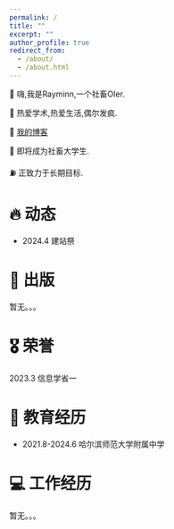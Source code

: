 ```yaml
---
permalink: /
title: ""
excerpt: ""
author_profile: true
redirect_from: 
  - /about/
  - /about.html
---
```


<!-- {% if site.google_scholar_stats_use_cdn %}
{% assign gsDataBaseUrl = "https://cdn.jsdelivr.net/gh/" | append: site.repository | append: "@" %}
{% else %}
{% assign gsDataBaseUrl = "https://raw.githubusercontent.com/" | append: site.repository | append: "/" %}
{% endif %}
{% assign url = gsDataBaseUrl | append: "google-scholar-stats/gs_data_shieldsio.json" %} -->

<span class='anchor' id='about-me'></span>

👋 嗨,我是Rayminn,一个社畜OIer.

🎯 热爱学术,热爱生活,偶尔发疯.

🧐 [我的博客](https://blog.rayminn.top)

🚩 即将成为社畜大学生.

⛽️ 正致力于长期目标.


# 🔥 动态

- 2024.4 建站祭

# 📝 出版

暂无。。。

# 🎖 荣誉

2023.3 信息学省一

# 📖 教育经历

- 2021.8-2024.6 哈尔滨师范大学附属中学

# 💻 工作经历

暂无。。。